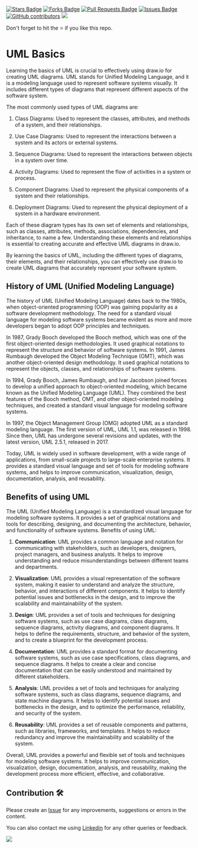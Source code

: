 <a href="https://github.com/drshahizan/software-engineering/stargazers"><img src="https://img.shields.io/github/stars/drshahizan/software-engineering" alt="Stars Badge"/></a>
<a href="https://github.com/drshahizan/software-engineering/network/members"><img src="https://img.shields.io/github/forks/drshahizan/software-engineering" alt="Forks Badge"/></a>
<a href="https://github.com/drshahizan/software-engineering/pulls"><img src="https://img.shields.io/github/issues-pr/drshahizan/software-engineering" alt="Pull Requests Badge"/></a>
<a href="https://github.com/drshahizan/software-engineering"><img src="https://img.shields.io/github/issues/drshahizan/software-engineering" alt="Issues Badge"/></a>
<a href="https://github.com/drshahizan/software-engineering/graphs/contributors"><img alt="GitHub contributors" src="https://img.shields.io/github/contributors/drshahizan/software-engineering?color=2b9348"></a>
![](https://visitor-badge.glitch.me/badge?page_id=drshahizan/software-engineering)

Don't forget to hit the :star: if you like this repo.

# UML Basics
Learning the basics of UML is crucial to effectively using draw.io for creating UML diagrams. UML stands for Unified Modeling Language, and it is a modeling language used to represent software systems visually. It includes different types of diagrams that represent different aspects of the software system. 

The most commonly used types of UML diagrams are:

1. Class Diagrams: Used to represent the classes, attributes, and methods of a system, and their relationships.

2. Use Case Diagrams: Used to represent the interactions between a system and its actors or external systems.

3. Sequence Diagrams: Used to represent the interactions between objects in a system over time.

4. Activity Diagrams: Used to represent the flow of activities in a system or process.

5. Component Diagrams: Used to represent the physical components of a system and their relationships.

6. Deployment Diagrams: Used to represent the physical deployment of a system in a hardware environment.

Each of these diagram types has its own set of elements and relationships, such as classes, attributes, methods, associations, dependencies, and inheritance, to name a few. Understanding these elements and relationships is essential to creating accurate and effective UML diagrams in draw.io.

By learning the basics of UML, including the different types of diagrams, their elements, and their relationships, you can effectively use draw.io to create UML diagrams that accurately represent your software system.

## History of UML (Unified Modeling Language)

The history of UML (Unified Modeling Language) dates back to the 1980s, when object-oriented programming (OOP) was gaining popularity as a software development methodology. The need for a standard visual language for modeling software systems became evident as more and more developers began to adopt OOP principles and techniques.

In 1987, Grady Booch developed the Booch method, which was one of the first object-oriented design methodologies. It used graphical notations to represent the structure and behavior of software systems. In 1991, James Rumbaugh developed the Object Modeling Technique (OMT), which was another object-oriented design methodology. It used graphical notations to represent the objects, classes, and relationships of software systems.

In 1994, Grady Booch, James Rumbaugh, and Ivar Jacobson joined forces to develop a unified approach to object-oriented modeling, which became known as the Unified Modeling Language (UML). They combined the best features of the Booch method, OMT, and other object-oriented modeling techniques, and created a standard visual language for modeling software systems.

In 1997, the Object Management Group (OMG) adopted UML as a standard modeling language. The first version of UML, UML 1.1, was released in 1998. Since then, UML has undergone several revisions and updates, with the latest version, UML 2.5.1, released in 2017.

Today, UML is widely used in software development, with a wide range of applications, from small-scale projects to large-scale enterprise systems. It provides a standard visual language and set of tools for modeling software systems, and helps to improve communication, visualization, design, documentation, analysis, and reusability.

## Benefits of using UML

The UML (Unified Modeling Language) is a standardized visual language for modeling software systems. It provides a set of graphical notations and tools for describing, designing, and documenting the architecture, behavior, and functionality of software systems. Benefits of using UML:

1. **Communication**: UML provides a common language and notation for communicating with stakeholders, such as developers, designers, project managers, and business analysts. It helps to improve understanding and reduce misunderstandings between different teams and departments.

2. **Visualization**: UML provides a visual representation of the software system, making it easier to understand and analyze the structure, behavior, and interactions of different components. It helps to identify potential issues and bottlenecks in the design, and to improve the scalability and maintainability of the system.

3. **Design**: UML provides a set of tools and techniques for designing software systems, such as use case diagrams, class diagrams, sequence diagrams, activity diagrams, and component diagrams. It helps to define the requirements, structure, and behavior of the system, and to create a blueprint for the development process.

4. **Documentation**: UML provides a standard format for documenting software systems, such as use case specifications, class diagrams, and sequence diagrams. It helps to create a clear and concise documentation that can be easily understood and maintained by different stakeholders.

5. **Analysis**: UML provides a set of tools and techniques for analyzing software systems, such as class diagrams, sequence diagrams, and state machine diagrams. It helps to identify potential issues and bottlenecks in the design, and to optimize the performance, reliability, and security of the system.

6. **Reusability**: UML provides a set of reusable components and patterns, such as libraries, frameworks, and templates. It helps to reduce redundancy and improve the maintainability and scalability of the system.

Overall, UML provides a powerful and flexible set of tools and techniques for modeling software systems. It helps to improve communication, visualization, design, documentation, analysis, and reusability, making the development process more efficient, effective, and collaborative.

## Contribution 🛠️
Please create an [Issue](https://github.com/drshahizan/software-engineering/issues) for any improvements, suggestions or errors in the content.

You can also contact me using [Linkedin](https://www.linkedin.com/in/drshahizan/) for any other queries or feedback.

![](https://visitor-badge.glitch.me/badge?page_id=drshahizan)



